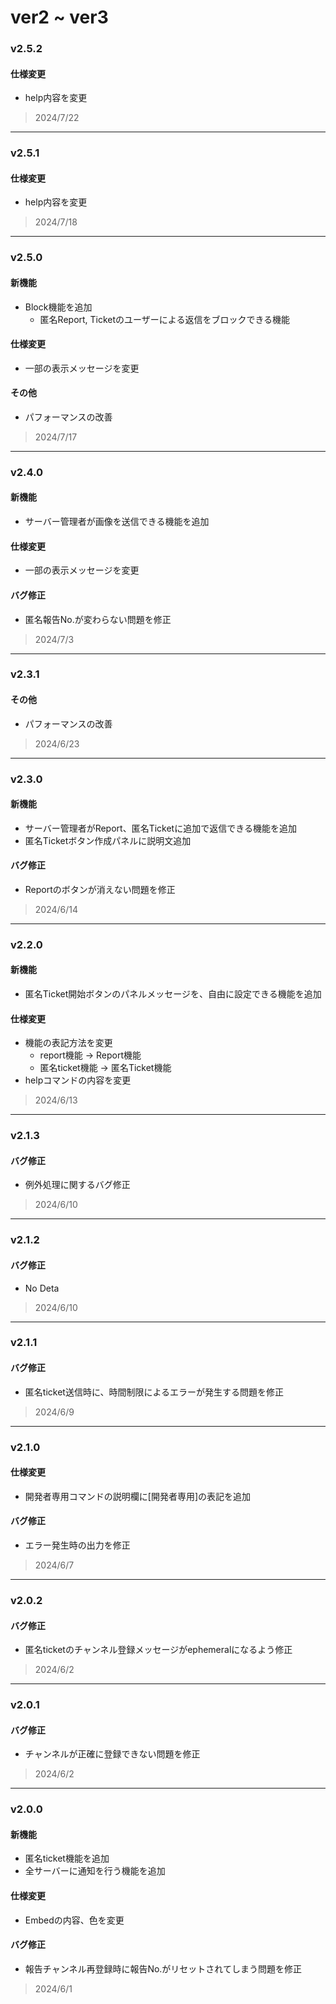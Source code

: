 # ver2 ~ ver3

### v2.5.2
#### 仕様変更
- help内容を変更
> 2024/7/22

---

### v2.5.1
#### 仕様変更
- help内容を変更
> 2024/7/18

---

### v2.5.0
#### 新機能
- Block機能を追加
  - 匿名Report, Ticketのユーザーによる返信をブロックできる機能
#### 仕様変更
- 一部の表示メッセージを変更
#### その他
- パフォーマンスの改善
> 2024/7/17

---

### v2.4.0
#### 新機能
- サーバー管理者が画像を送信できる機能を追加
#### 仕様変更
- 一部の表示メッセージを変更
#### バグ修正
- 匿名報告No.が変わらない問題を修正
> 2024/7/3

---

### v2.3.1
#### その他
- パフォーマンスの改善
> 2024/6/23

---

### v2.3.0
#### 新機能
- サーバー管理者がReport、匿名Ticketに追加で返信できる機能を追加
- 匿名Ticketボタン作成パネルに説明文追加
#### バグ修正
- Reportのボタンが消えない問題を修正
> 2024/6/14

---

### v2.2.0
#### 新機能
- 匿名Ticket開始ボタンのパネルメッセージを、自由に設定できる機能を追加
#### 仕様変更
- 機能の表記方法を変更
  - report機能 → Report機能
  - 匿名ticket機能 → 匿名Ticket機能
- helpコマンドの内容を変更
> 2024/6/13

---

### v2.1.3
#### バグ修正
- 例外処理に関するバグ修正
> 2024/6/10

---

### v2.1.2
#### バグ修正
- No Deta
> 2024/6/10

---

### v2.1.1
#### バグ修正
- 匿名ticket送信時に、時間制限によるエラーが発生する問題を修正
> 2024/6/9

---

### v2.1.0
#### 仕様変更
- 開発者専用コマンドの説明欄に[開発者専用]の表記を追加
#### バグ修正
- エラー発生時の出力を修正
> 2024/6/7

---

### v2.0.2
#### バグ修正
- 匿名ticketのチャンネル登録メッセージがephemeralになるよう修正
> 2024/6/2

---

### v2.0.1
#### バグ修正
- チャンネルが正確に登録できない問題を修正
> 2024/6/2

---

### v2.0.0
#### 新機能
- 匿名ticket機能を追加
- 全サーバーに通知を行う機能を追加
#### 仕様変更
- Embedの内容、色を変更
#### バグ修正
- 報告チャンネル再登録時に報告No.がリセットされてしまう問題を修正
> 2024/6/1